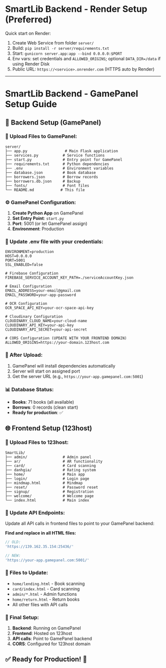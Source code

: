 # SmartLib Backend - Render Setup (Preferred)

Quick start on Render:

1) Create Web Service from folder `server/`
2) Build: `pip install -r server/requirements.txt`
3) Start: `gunicorn server.app:app --bind 0.0.0.0:$PORT`
4) Env vars: set credentials and `ALLOWED_ORIGINS`; optional `DATA_DIR=/data` if using Render Disk
5) Public URL: `https://<service>.onrender.com` (HTTPS auto by Render)

---

# SmartLib Backend - GamePanel Setup Guide

## 🐍 Backend Setup (GamePanel)

### 📁 Upload Files to GamePanel:
```
server/
├── app.py                 # Main Flask application
├── services.py           # Service functions
├── start.py              # Entry point for GamePanel
├── requirements.txt      # Python dependencies
├── .env                  # Environment variables
├── database.json         # Book database
├── borrowers.json        # Borrow records
├── borrowers.db.json     # Backup
├── fonts/                # Font files
└── README.md            # This file
```

### ⚙️ GamePanel Configuration:

1. **Create Python App** on GamePanel
2. **Set Entry Point**: `start.py`
3. **Port**: 5001 (or let GamePanel assign)
4. **Environment**: Production

### 🔧 Update .env file with your credentials:
```env
ENVIRONMENT=production
HOST=0.0.0.0
PORT=5001
SSL_ENABLED=false

# Firebase Configuration
FIREBASE_SERVICE_ACCOUNT_KEY_PATH=./serviceAccountKey.json

# Email Configuration
EMAIL_ADDRESS=your-email@gmail.com
EMAIL_PASSWORD=your-app-password

# OCR Configuration
OCR_SPACE_API_KEY=your-ocr-space-api-key

# Cloudinary Configuration
CLOUDINARY_CLOUD_NAME=your-cloud-name
CLOUDINARY_API_KEY=your-api-key
CLOUDINARY_API_SECRET=your-api-secret

# CORS Configuration (UPDATE WITH YOUR FRONTEND DOMAIN)
ALLOWED_ORIGINS=https://your-domain.123host.com
```

### 🚀 After Upload:
1. GamePanel will install dependencies automatically
2. Server will start on assigned port
3. Get the server URL (e.g., `https://your-app.gamepanel.com:5001`)

### 📊 Database Status:
- **Books**: 71 books (all available)
- **Borrows**: 0 records (clean start)
- **Ready for production**: ✅

## 🌐 Frontend Setup (123host)

### 📁 Upload Files to 123host:
```
SmartLib/
├── admin/                # Admin panel
├── ar/                   # AR functionality
├── card/                 # Card scanning
├── danhgia/              # Rating system
├── home/                 # Main app
├── login/                # Login page
├── mindmap.html          # Mindmap
├── reset/                # Password reset
├── signup/               # Registration
├── welcome/              # Welcome page
└── index.html            # Main index
```

### 🔧 Update API Endpoints:
Update all API calls in frontend files to point to your GamePanel backend:

**Find and replace in all HTML files:**
```javascript
// OLD:
'https://139.162.35.154:25436/'

// NEW:
'https://your-app.gamepanel.com:5001/'
```

### 📝 Files to Update:
- `home/lending.html` - Book scanning
- `card/index.html` - Card scanning  
- `admin/*.html` - Admin functions
- `home/return.html` - Return books
- All other files with API calls

### 🎯 Final Setup:
1. **Backend**: Running on GamePanel
2. **Frontend**: Hosted on 123host
3. **API calls**: Point to GamePanel backend
4. **CORS**: Configured for 123host domain

## ✅ Ready for Production! 🚀





